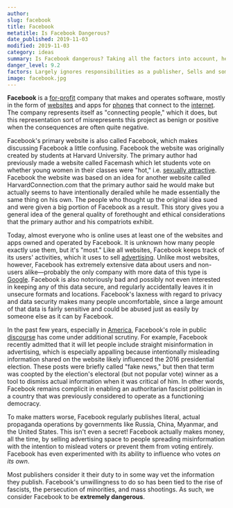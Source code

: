 ```yaml
---
author:
slug: facebook
title: Facebook
metatitle: Is Facebook Dangerous?
date_published: 2019-11-03
modified: 2019-11-03
category: ideas
summary: Is Facebook dangerous? Taking all the factors into account, here's what we think.
danger_level: 9.2
factors: Largely ignores responsibilities as a publisher, Sells and sometimes abuses user data, Cooperates with fascists
image: facebook.jpg
---
```


**Facebook** is a [for-profit](/ideas/capitalism) company that makes and operates software, mostly in the form of [websites](/ideas/websites) and apps for [phones](/minerals/phones) that connect to the [internet](/ideas/the-internet). The company represents itself as "connecting people," which it does, but this representation sort of misrepresents this project as benign or positive when the consequences are often quite negative.

Facebook's primary website is also called Facebook, which makes discussing Facebook a little confusing. Facebook the website was originally created by students at Harvard University. The primary author had previously made a website called Facemash which let students vote on whether young women in their classes were "hot," i.e. [sexually attractive](/activities/sex). Facebook the website was based on an idea for another website called HarvardConnection.com that the primary author said he would make but actually seems to have intentionally derailed while he made essentially the same thing on his own. The people who thought up the original idea sued and were given a big portion of Facebook as a result. This story gives you a general idea of the general quality of forethought and ethical considerations that the primary author and his compatriots exhibit. 

Today, almost everyone who is online uses at least one of the websites and apps owned and operated by Facebook. It is unknown how many people exactly use them, but it's "most." Like all websites, Facebook keeps track of its users' activities, which it uses to sell [advertising](/activities/advertising). Unlike most websites, however, Facebook has extremely extensive data about users and non-users alike—probably the only company with more data of this type is [Google](/ideas/google). Facebook is also notoriously bad and possibly not even interested in keeping any of this data secure, and regularly accidentally leaves it in unsecure formats and locations. Facebook's laxness with regard to privacy and data security makes many people uncomfortable, since a large amount of that data is fairly sensitive and could be abused just as easily by someone else as it can by Facebook.

In the past few years, especially in [America](/places/america), Facebook's role in public [discourse](/ideas/discourse) has come under additional scrutiny. For example, Facebook recently admitted that it will let people include straight misinformation in advertising, which is especially appalling because intentionally misleading information shared on the website likely influenced the 2016 presidential election. These posts were briefly called "fake news," but then that term was coopted by the election's electoral (but not popular vote) winner as a tool to dismiss actual information when it was critical of him. In other words, Facebook remains complicit in enabling an authoritarian fascist politician in a country that was previously considered to operate as a functioning democracy. 

To make matters worse, Facebook regularly publishes literal, actual propaganda operations by governments like Russia, China, Myanmar, and the United States. This isn't even a secret! Facebook actually makes money, all the time, by selling advertising space to people spreading misinformation with the intention to mislead voters or prevent them from voting entirely. Facebook has even experimented with its ability to influence who votes *on its own*. 

Most publishers consider it their duty to in some way vet the information they publish. Facebook's unwillingness to do so has been tied to the rise of fascists, the persecution of minorities, and mass shootings. As such, we consider Facebook to be **extremely dangerous**.

